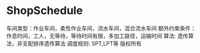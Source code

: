 # ShopSchedule
车间类型：作业车间，柔性作业车间，流水车间，混合流水车间 
额外约束条件：作息时间，工人，无等待，等待时间有限，多加工路径，运输时间 
算法: 遗传算法，非支配排序遗传算法 
调度规则: SPT,LPT等 
版权所有
